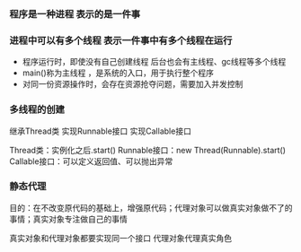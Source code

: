 ###   程序是一种进程 表示的是一件事

###   进程中可以有多个线程 表示一件事中有多个线程在运行

- 程序运行时，即使没有自己创建线程 后台也会有主线程、gc线程等多个线程
- main()称为主线程 ，是系统的入口，用于执行整个程序
- 对同一份资源操作时，会存在资源抢夺问题，需要加入并发控制

### 多线程的创建

继承Thread类
实现Runnable接口
实现Callable接口

Thread类：实例化之后.start()
Runnable接口：new Thread(Runnable).start()
Callable接口：可以定义返回值、可以抛出异常

### 静态代理

目的：在不改变原代码的基础上，增强原代码；代理对象可以做真实对象做不了的事情；真实对象专注做自己的事情

真实对象和代理对象都要实现同一个接口 代理对象代理真实角色

